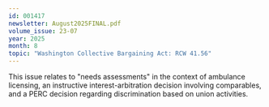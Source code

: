 ```yaml
---
id: 001417
newsletter: August2025FINAL.pdf
volume_issue: 23-07
year: 2025
month: 8
topic: "Washington Collective Bargaining Act: RCW 41.56"
---
```


This issue relates to "needs assessments" in the context of ambulance licensing, an instructive interest-arbitration decision involving comparables, and a PERC decision regarding discrimination based on union activities.